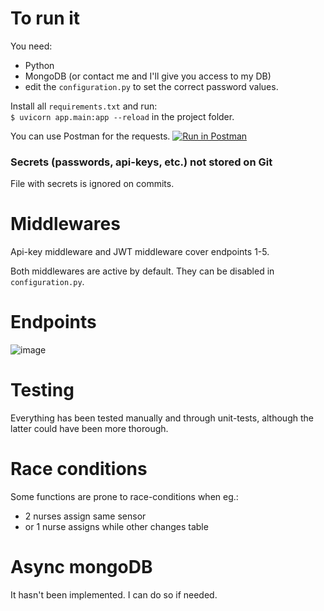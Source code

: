 # To run it
You need: 
- Python 
- MongoDB (or contact me and I'll give you access to my DB)
- edit the `configuration.py` to set the correct password values.


Install all `requirements.txt` and run:   
`$ uvicorn app.main:app --reload`
in the project folder.

You can use Postman for the requests. [![Run in Postman](https://run.pstmn.io/button.svg)](https://god.gw.postman.com/run-collection/17280509-661ecbc4-1f43-42b5-bf16-778620702e6a?action=collection%2Ffork&collection-url=entityId%3D17280509-661ecbc4-1f43-42b5-bf16-778620702e6a%26entityType%3Dcollection%26workspaceId%3D3add7133-82b3-4bd0-a78c-9647b717d65d)


### Secrets (passwords, api-keys, etc.) not stored on Git
File with secrets is ignored on commits. 


# Middlewares
Api-key middleware and JWT middleware cover endpoints 1-5.

Both middlewares are active by default. 
They can be disabled in `configuration.py`. 

# Endpoints
![image](https://user-images.githubusercontent.com/10809024/132179743-24a93e4b-8f9b-4aa7-8aac-e08dcd808de9.png)


# Testing
Everything has been tested manually 
and through unit-tests, although the latter could 
have been more thorough.


# Race conditions

Some functions are prone to race-conditions when eg.: 
- 2 nurses assign same sensor
- or 1 nurse assigns while other changes table

# Async mongoDB
It hasn't been implemented. I can do so if needed.

